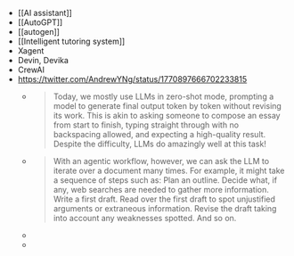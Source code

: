 - [[AI assistant]]
- [[AutoGPT]]
- [[autogen]]
- [[Intelligent tutoring system]]
- Xagent
- Devin, Devika
- CrewAI
- https://twitter.com/AndrewYNg/status/1770897666702233815
	- >Today, we mostly use LLMs in zero-shot mode, prompting a model to generate final output token by token without revising its work. This is akin to asking someone to compose an essay from start to finish, typing straight through with no backspacing allowed, and expecting a high-quality result. Despite the difficulty, LLMs do amazingly well at this task!
	- >With an agentic workflow, however, we can ask the LLM to iterate over a document many times. For example, it might take a sequence of steps such as:
	  Plan an outline.
	  Decide what, if any, web searches are needed to gather more information.
	  Write a first draft.
	  Read over the first draft to spot unjustified arguments or extraneous information.
	  Revise the draft taking into account any weaknesses spotted.
	  And so on.
	-
	-
